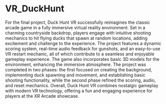 # VR_DuckHunt

For the final project, Duck Hunt VR successfully reimagines the classic arcade game in a fully immersive virtual reality environment. Set in a charming countryside backdrop, players engage with intuitive shooting mechanics to hit flying ducks that spawn at random locations, adding excitement and challenge to the experience. The project features a dynamic scoring system, real-time audio feedback for gunshots, and an easy-to-use VR restart mechanic, all of which contribute to a seamless and enjoyable gameplay experience. The game also incorporates basic 3D models for the environment, enhancing the immersive atmosphere. The project was completed in two phases: the first focused on creating the background, implementing duck spawning and movement, and establishing basic shooting functionality, while the second phase refined the scoring, audio, and reset mechanics. Overall, Duck Hunt VR combines nostalgic gameplay with modern VR technology, offering a fun and engaging experience for players at the XR Arcade showcase.
